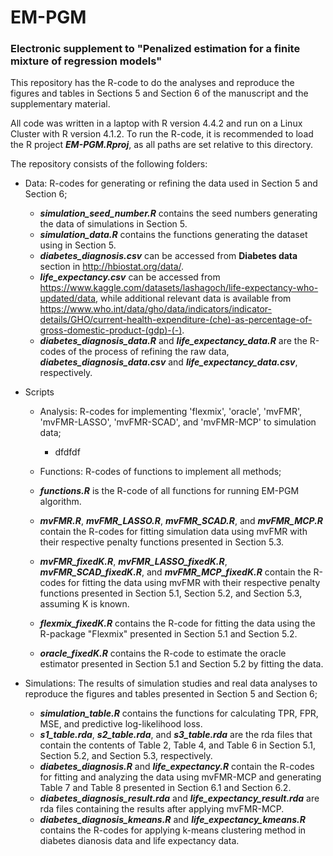 # EM-PGM

### Electronic supplement to "Penalized estimation for a finite mixture of regression models"


This repository has the R-code to do the analyses and reproduce the figures and tables in Sections 5 and Section 6 of the manuscript and the supplementary material.

All code was written in a laptop with R version 4.4.2 and run on a Linux Cluster with R version 4.1.2.
To run the R-code, it is recommended to load the R project ***EM-PGM.Rproj***, as all paths are set relative to this directory.

The repository consists of the following folders:

* Data: R-codes for generating or refining the data used in Section 5 and Section 6;
  * ***simulation_seed_number.R*** contains the seed numbers generating the data of simulations in Section 5.
  * ***simulation_data.R*** contains the functions generating the dataset using in Section 5.
  * ***diabetes_diagnosis.csv*** can be accessed from **Diabetes data** section in <http://hbiostat.org/data/>.
  * ***life_expectancy.csv*** can be accessed from <https://www.kaggle.com/datasets/lashagoch/life-expectancy-who-updated/data>, while additional relevant data is available from <https://www.who.int/data/gho/data/indicators/indicator-details/GHO/current-health-expenditure-(che)-as-percentage-of-gross-domestic-product-(gdp)-(-)>.
  * ***diabetes_diagnosis_data.R*** and ***life_expectancy_data.R*** are the R-codes of the process of refining the raw data, ***diabetes_diagnosis_data.csv*** and ***life_expectancy_data.csv***, respectively.
 
* Scripts
  * Analysis: R-codes for implementing 'flexmix', 'oracle', 'mvFMR', 'mvFMR-LASSO', 'mvFMR-SCAD', and 'mvFMR-MCP' to simulation data;
    * dfdfdf
  * Functions: R-codes of functions to implement all methods;
 
  * ***functions.R*** is the R-code of all functions for running EM-PGM algorithm.
  * ***mvFMR.R***, ***mvFMR_LASSO.R***, ***mvFMR_SCAD.R***, and ***mvFMR_MCP.R*** contain the R-codes for fitting simulation data using mvFMR with their respective penalty functions presented in Section 5.3.
  * ***mvFMR_fixedK.R***, ***mvFMR_LASSO_fixedK.R***, ***mvFMR_SCAD_fixedK.R***, and ***mvFMR_MCP_fixedK.R*** contain the R-codes for fitting the data using mvFMR with their respective penalty functions presented in Section 5.1, Section 5.2, and Section 5.3, assuming K is known.
  * ***flexmix_fixedK.R*** contains the R-code for fitting the data using the R-package "Flexmix" presented in Section 5.1 and Section 5.2.
  * ***oracle_fixedK.R*** contains the R-code to estimate the oracle estimator presented in Section 5.1 and Section 5.2 by fitting the data.

* Simulations: The results of simulation studies and real data analyses to reproduce the figures and tables presented in Section 5 and Section 6;
  * ***simulation_table.R*** contains the functions for calculating TPR, FPR, MSE, and predictive log-likelihood loss.
  * ***s1_table.rda***, ***s2_table.rda***, and ***s3_table.rda*** are the rda files that contain the contents of Table 2, Table 4, and Table 6 in Section 5.1, Section 5.2, and Section 5.3, respectively.
  * ***diabetes_diagnosis.R*** and ***life_expectancy.R*** contain the R-codes for fitting and analyzing the data using mvFMR-MCP and generating Table 7 and Table 8 presented in Section 6.1 and Section 6.2.
  * ***diabetes_diagnosis_result.rda*** and ***life_expectancy_result.rda*** are rda files containing the results after applying mvFMR-MCP.
  * ***diabetes_diagnosis_kmeans.R*** and ***life_expectancy_kmeans.R*** contains the R-codes for applying k-means clustering method in diabetes dianosis data and life expectancy data.


    
